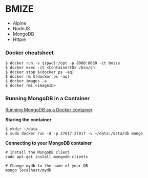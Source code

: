 # BMIZE

- Alpine  
- NodeJS  
- MongoDB
- Httpie


### Docker cheatsheet

```
$ docker run -v $(pwd):/opt -p 8080:8080 -it bmize 
$ docker exec -it <ContainerID> /bin/sh 
$ docker stop $(docker ps -aq)
$ docker rm $(docker ps -aq)
$ docker images -a
$ docker rmi <imageID>
```
### Running MongoDB in a Container

[Running MongoDB as a Docker container](https://www.thachmai.info/2015/04/30/running-mongodb-container/)

**Staring the container**

```
$ mkdir ~/data
$ sudo docker run -d -p 27017:27017 -v ~/data:/data/db mongo
```
**Connecting to your MongoDB container**

```
# Install the MongoDB client
sudo apt-get install mongodb-clients

# Change mydb to the name of your DB
mongo localhost/mydb
```